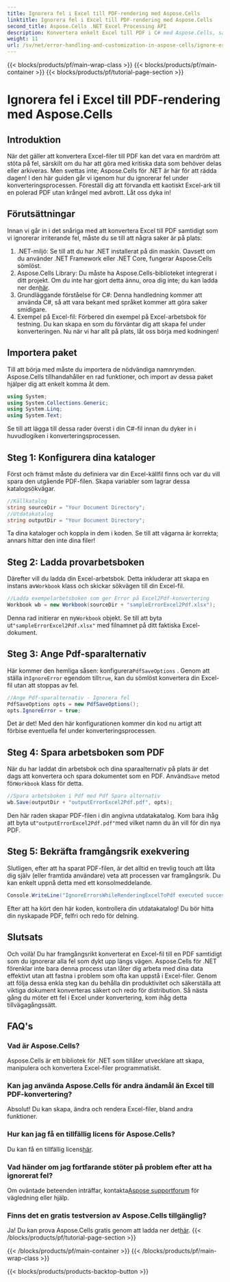 ```yaml
---
title: Ignorera fel i Excel till PDF-rendering med Aspose.Cells
linktitle: Ignorera fel i Excel till PDF-rendering med Aspose.Cells
second_title: Aspose.Cells .NET Excel Processing API
description: Konvertera enkelt Excel till PDF i C# med Aspose.Cells, samtidigt som du ignorerar konverteringsfel och effektiviserar ditt arbetsflöde.
weight: 11
url: /sv/net/error-handling-and-customization-in-aspose-cells/ignore-errors-while-rendering/
---
```


{{< blocks/products/pf/main-wrap-class >}}
{{< blocks/products/pf/main-container >}}
{{< blocks/products/pf/tutorial-page-section >}}

# Ignorera fel i Excel till PDF-rendering med Aspose.Cells

## Introduktion
När det gäller att konvertera Excel-filer till PDF kan det vara en mardröm att stöta på fel, särskilt om du har att göra med kritiska data som behöver delas eller arkiveras. Men svettas inte; Aspose.Cells för .NET är här för att rädda dagen! I den här guiden går vi igenom hur du ignorerar fel under konverteringsprocessen. Föreställ dig att förvandla ett kaotiskt Excel-ark till en polerad PDF utan krångel med avbrott. Låt oss dyka in!
## Förutsättningar
Innan vi går in i det snåriga med att konvertera Excel till PDF samtidigt som vi ignorerar irriterande fel, måste du se till att några saker är på plats:
1. .NET-miljö: Se till att du har .NET installerat på din maskin. Oavsett om du använder .NET Framework eller .NET Core, fungerar Aspose.Cells sömlöst.
2.  Aspose.Cells Library: Du måste ha Aspose.Cells-biblioteket integrerat i ditt projekt. Om du inte har gjort detta ännu, oroa dig inte; du kan ladda ner den[här](https://releases.aspose.com/cells/net/).
3. Grundläggande förståelse för C#: Denna handledning kommer att använda C#, så att vara bekant med språket kommer att göra saker smidigare.
4. Exempel på Excel-fil: Förbered din exempel på Excel-arbetsbok för testning. Du kan skapa en som du förväntar dig att skapa fel under konverteringen.
Nu när vi har allt på plats, låt oss börja med kodningen!
## Importera paket
Till att börja med måste du importera de nödvändiga namnrymden. Aspose.Cells tillhandahåller en rad funktioner, och import av dessa paket hjälper dig att enkelt komma åt dem.
```csharp
using System;
using System.Collections.Generic;
using System.Linq;
using System.Text;
```
Se till att lägga till dessa rader överst i din C#-fil innan du dyker in i huvudlogiken i konverteringsprocessen.
## Steg 1: Konfigurera dina kataloger
Först och främst måste du definiera var din Excel-källfil finns och var du vill spara den utgående PDF-filen. Skapa variabler som lagrar dessa katalogsökvägar.
```csharp
//Källkatalog
string sourceDir = "Your Document Directory";
//Utdatakatalog
string outputDir = "Your Document Directory";
```
Ta dina kataloger och koppla in dem i koden. Se till att vägarna är korrekta; annars hittar den inte dina filer!
## Steg 2: Ladda provarbetsboken
Därefter vill du ladda din Excel-arbetsbok. Detta inkluderar att skapa en instans av`Workbook` klass och skickar sökvägen till din Excel-fil.
```csharp
//Ladda exempelarbetsboken som ger Error på Excel2Pdf-konvertering
Workbook wb = new Workbook(sourceDir + "sampleErrorExcel2Pdf.xlsx");
```
 Denna rad initierar en ny`Workbook` objekt. Se till att byta ut`"sampleErrorExcel2Pdf.xlsx"` med filnamnet på ditt faktiska Excel-dokument.
## Steg 3: Ange Pdf-sparalternativ
 Här kommer den hemliga såsen: konfigurera`PdfSaveOptions` . Genom att ställa in`IgnoreError` egendom till`true`, kan du sömlöst konvertera din Excel-fil utan att stoppas av fel.
```csharp
//Ange Pdf-sparalternativ - Ignorera fel
PdfSaveOptions opts = new PdfSaveOptions();
opts.IgnoreError = true;
```
Det är det! Med den här konfigurationen kommer din kod nu artigt att förbise eventuella fel under konverteringsprocessen.
## Steg 4: Spara arbetsboken som PDF
 När du har laddat din arbetsbok och dina sparaalternativ på plats är det dags att konvertera och spara dokumentet som en PDF. Använd`Save` metod för`Workbook` klass för detta.
```csharp
//Spara arbetsboken i Pdf med Pdf Spara alternativ
wb.Save(outputDir + "outputErrorExcel2Pdf.pdf", opts);
```
 Den här raden skapar PDF-filen i din angivna utdatakatalog. Kom bara ihåg att byta ut`"outputErrorExcel2Pdf.pdf"`med vilket namn du än vill för din nya PDF.
## Steg 5: Bekräfta framgångsrik exekvering
Slutligen, efter att ha sparat PDF-filen, är det alltid en trevlig touch att låta dig själv (eller framtida användare) veta att processen var framgångsrik. Du kan enkelt uppnå detta med ett konsolmeddelande.
```csharp
Console.WriteLine("IgnoreErrorsWhileRenderingExcelToPdf executed successfully.\r\n");
```
Efter att ha kört den här koden, kontrollera din utdatakatalog! Du bör hitta din nyskapade PDF, felfri och redo för delning.
## Slutsats
Och voilà! Du har framgångsrikt konverterat en Excel-fil till en PDF samtidigt som du ignorerar alla fel som dykt upp längs vägen. Aspose.Cells för .NET förenklar inte bara denna process utan låter dig arbeta med dina data effektivt utan att fastna i problem som ofta kan uppstå i Excel-filer.
Genom att följa dessa enkla steg kan du behålla din produktivitet och säkerställa att viktiga dokument konverteras säkert och redo för distribution. Så nästa gång du möter ett fel i Excel under konvertering, kom ihåg detta tillvägagångssätt. 
## FAQ's
### Vad är Aspose.Cells?
Aspose.Cells är ett bibliotek för .NET som tillåter utvecklare att skapa, manipulera och konvertera Excel-filer programmatiskt.
### Kan jag använda Aspose.Cells för andra ändamål än Excel till PDF-konvertering?
Absolut! Du kan skapa, ändra och rendera Excel-filer, bland andra funktioner.
### Hur kan jag få en tillfällig licens för Aspose.Cells?
 Du kan få en tillfällig licens[här](https://purchase.aspose.com/temporary-license/).
### Vad händer om jag fortfarande stöter på problem efter att ha ignorerat fel?
 Om oväntade beteenden inträffar, kontakta[Aspose supportforum](https://forum.aspose.com/c/cells/9) för vägledning eller hjälp.
### Finns det en gratis testversion av Aspose.Cells tillgänglig?
 Ja! Du kan prova Aspose.Cells gratis genom att ladda ner det[här](https://releases.aspose.com/).
{{< /blocks/products/pf/tutorial-page-section >}}

{{< /blocks/products/pf/main-container >}}
{{< /blocks/products/pf/main-wrap-class >}}

{{< blocks/products/products-backtop-button >}}
